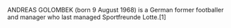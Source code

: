 ANDREAS GOLOMBEK (born 9 August 1968) is a German former footballer and manager who last managed Sportfreunde Lotte.[1]
